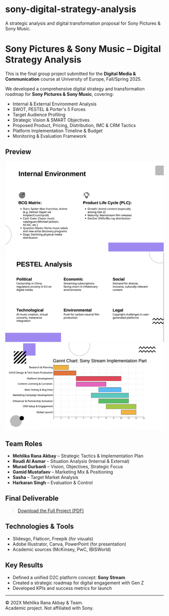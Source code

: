 # sony-digital-strategy-analysis
A strategic analysis and digital transformation proposal for Sony Pictures &amp; Sony Music. 
# Sony Pictures & Sony Music – Digital Strategy Analysis

This is the final group project submitted for the **Digital Media & Communication** course at University of Europe, Fall/Spring 2025.

We developed a comprehensive digital strategy and transformation roadmap for **Sony Pictures & Sony Music**, covering:

- Internal & External Environment Analysis
- SWOT, PESTEL & Porter's 5 Forces
- Target Audience Profiling
- Strategic Vision & SMART Objectives
- Proposed Product, Pricing, Distribution, IMC & CRM Tactics
- Platform Implementation Timeline & Budget
- Monitoring & Evaluation Framework

## Preview

![BCG Matrix](assets/screenshots/bcg-matrix.png)
![PESTEL](assets/screenshots/pestel-analysis.png)
![Gantt Chart](assets/screenshots/gannt-chart.png)

## Team Roles

- **Mehlika Rana Akbay** – Strategic Tactics & Implementation Plan
- **Roudi Al Asmar** – Situation Analysis (Internal & External)
- **Murad Gurbanli** – Vision, Objectives, Strategic Focus
- **Gamid Mustafaev** – Marketing Mix & Positioning
- **Sasha** – Target Market Analysis
- **Harkaran Singh** – Evaluation & Control

## Final Deliverable

> [Download the Full Project (PDF)](./Sony_Analysis_Presentation.pdf)

## Technologies & Tools

- Slidesgo, Flaticon, Freepik (for visuals)
- Adobe Illustrator, Canva, PowerPoint (for presentation)
- Academic sources (McKinsey, PwC, IBISWorld)

## Key Results

- Defined a unified D2C platform concept: **Sony Stream**
- Created a strategic roadmap for digital engagement with Gen Z
- Developed KPIs and success metrics for launch

---

© 202X Mehlika Rana Akbay & Team.  
Academic project. Not affiliated with Sony.
